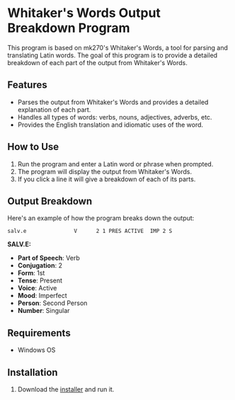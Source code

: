 # Whitaker's Words Output Breakdown Program

This program is based on mk270's Whitaker's Words, a tool for parsing and translating Latin words. The goal of this program is to provide a detailed breakdown of each part of the output from Whitaker's Words.

## Features

- Parses the output from Whitaker's Words and provides a detailed explanation of each part.
- Handles all types of words: verbs, nouns, adjectives, adverbs, etc.
- Provides the English translation and idiomatic uses of the word.

## How to Use

1. Run the program and enter a Latin word or phrase when prompted.
2. The program will display the output from Whitaker's Words.
3. If you click a line it will give a breakdown of each of its parts.

## Output Breakdown

Here's an example of how the program breaks down the output:

```
salv.e               V      2 1 PRES ACTIVE  IMP 2 S
```
**SALV.E:**
- **Part of Speech**: Verb
- **Conjugation**: 2
- **Form**: 1st
- **Tense**: Present
- **Voice**: Active
- **Mood**: Imperfect
- **Person**: Second Person
- **Number**: Singular

## Requirements

- Windows OS

## Installation

1. Download the [installer](https://github.com/Big-coconut/Whitakers-words/blob/main/Installer/wordsTools.exe) and run it.
